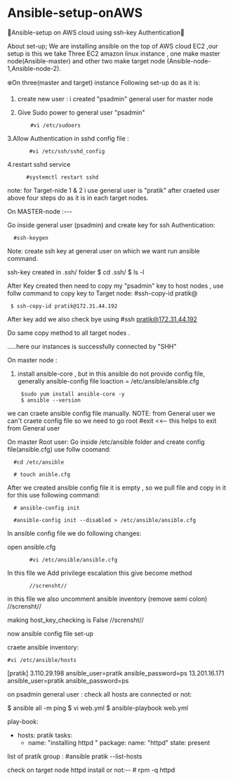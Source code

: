 # Ansible-setup-onAWS

🌟Ansible-setup on AWS cloud using ssh-key Authentication🌟

About set-up;
We are installing ansible on the top of AWS cloud EC2 ,our setup is this we take Three EC2 amazon linux instance , one make master node(Ansible-master) and other two make target node (Ansible-node-1,Ansible-node-2).

❄️On three(master and target) instance Following set-up do as it is:

1. create new user : i created "psadmin" general user for master node
2. Give Sudo power to general user "psadmin" 
    
           #vi /etc/sudoers

3.Allow Authentication in sshd config file :
    
           #vi /etc/ssh/sshd_config

4.restart sshd service 

    
          #systemctl restart sshd

note:
for Target-nide 1 & 2 i use general user is "pratik" after craeted user above four steps do as it is in each target nodes.


On MASTER-node :---

Go inside general user (psadmin) and create key for ssh Authentication:
 
      #ssh-keygen
  Note: create ssh key at general user on which we want run ansible command.

ssh-key created in .ssh/ folder
       $ cd .ssh/
       $ ls -l

After Key created then need to copy my "psadmin" key to host nodes , use follw command to copy key to Target node:
    #ssh-copy-id  pratik@<private ip of target ec2 instance>
    
     $ ssh-copy-id pratik@172.31.44.192

   After key add we also check bye using
     #ssh pratik@172.31.44.192

Do same copy method to all target nodes .

.....here our instances is successfully connected by "SHH"



On master node :
1. install ansible-core  , but in this ansible do not provide config file,
 generally ansible-config file loaction = /etc/ansible/ansible.cfg

        $sudo yum install ansible-core -y
        $ ansible --version


we can craete ansible config file manually.
NOTE: from General user we can't craete config file so we need to go root
        #exit <<-- this helps to exit from General user

On master Root user:
 Go inside /etc/ansible folder and create config file(ansible.cfg) use follw coomand:

      #cd /etc/ansible

      # touch anible.cfg

After we created ansible config file it is empty , so we pull file and copy in it for this use following command:

      # ansible-config init
     
      #ansible-config init --disabled > /etc/ansible/ansible.cfg


In ansible config file we do following changes:
 
open ansible.cfg
        
           #vi /etc/ansible/ansible.cfg

   In this file we Add privilege escalation this give become method 
        
           //scrensht//

   in this file we also uncomment ansible inventory (remove semi colon)
              //scrensht//

   making host_key_checking is False
           //scrensht//





now  ansible config file set-up


craete ansible inventory:

    #vi /etc/ansible/hosts
    
 [pratik]
3.110.29.198  ansible_user=pratik  ansible_password=ps
13.201.16.171  ansible_user=pratik  ansible_password=ps




on psadmin general user :
check all hosts are connected or not:


   $ ansible all -m ping
   $ vi web.yml
   $ ansible-playbook web.yml
   
play-book:
 
- hosts: pratik
  tasks:
    - name: "installing httpd "
      package:
        name: "httpd"
        state: present


list of pratik group :
         #ansible pratik  --list-hosts



check on target node httpd install or not:--
             # rpm -q httpd
